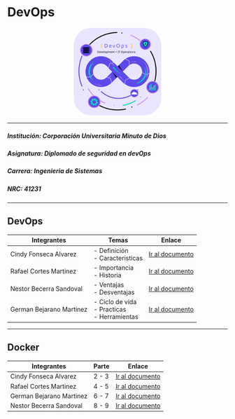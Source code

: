 
# DevOps

<p align="center"> 
    <img 
        src="./assets/svg/ImageHeader.svg" 
        alt="DevOps_img" 
        width="200" 
        height="200"
        style="border-radius: 40px"
    >
</p>

- - - 

##### *Institución*: Corporación Universitaria Minuto de Dios
##### *Asignatura*: Diplomado de seguridad en devOps
##### *Carrera*: Ingenieria de Sistemas
##### *NRC*: 41231

- - -


## DevOps

|           Integrantes         |               Temas               |                            Enlace                          |
| ----------------------------- | --------------------------------- | ---------------------------------------------------------- |
| Cindy Fonseca Alvarez         | - Definición<br>- Caracteristicas | [Ir al documento](https://github.com/CindyFonck/Devops_23/blob/main/CindyFonseca/cindy.md) |
| Rafael Cortes Martinez        | - Importancia<br>- Historia       | [Ir al documento](https://github.com/CindyFonck/Devops_23/blob/main/RafaelCortes/Rafael.md) |
| Nestor Becerra Sandoval       | - Ventajas<br>- Desventajas       | [Ir al documento](https://github.com/CindyFonck/Devops_23/blob/main/NestorBecerra/Nestor.md) |
| German Bejarano Martinez      | - Ciclo de vida<br>- Practicas<br>- Herramientas<br>       | [Ir al documento](https://github.com/CindyFonck/Devops_23/blob/main/GermanBejarano/GermanBejarano.md) |

- - -
## Docker

|           Integrantes         |               Parte               |                            Enlace                          |
| ----------------------------- | --------------------------------- | ---------------------------------------------------------- |
| Cindy Fonseca Alvarez         | 2 - 3 | [Ir al documento](https://github.com/CindyFonck/Devops_23/blob/main/CindyFonseca/cindy.md) |
| Rafael Cortes Martinez        | 4 - 5 | [Ir al documento](https://github.com/CindyFonck/Devops_23/blob/main/RafaelCortes/Docker4-5.md) |
| German Bejarano Martinez      | 6 - 7 | [Ir al documento](https://github.com/CindyFonck/Devops_23/blob/main/GermanBejarano/Docker.md) |
| Nestor Becerra Sandoval       | 8 - 9 | [Ir al documento](https://github.com/CindyFonck/Devops_23/blob/main/NestorBecerra/Nestor.md) |

